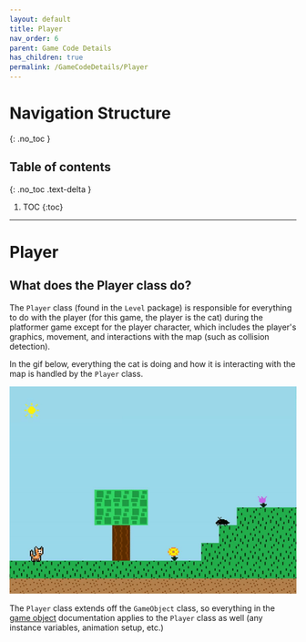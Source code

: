 ```yaml
---
layout: default
title: Player
nav_order: 6
parent: Game Code Details
has_children: true
permalink: /GameCodeDetails/Player
---
```


# Navigation Structure
{: .no_toc }

## Table of contents
{: .no_toc .text-delta }

1. TOC
{:toc}

---

# Player

## What does the Player class do?

The `Player` class (found in the `Level` package) is responsible for everything to do with the player (for this game, the player is the cat) 
during the platformer game except for the player character, which includes the player's graphics, movement, and interactions with the map (such as collision detection).

In the gif below, everything the cat is doing and how it is interacting with the map is handled by the `Player` class.

![game-screen-1.gif](../../assets/images/playing-level.gif)

The `Player` class extends off the `GameObject` class, so everything in the [game object](./game-object.md) documentation applies to the `Player` class as well
(any instance variables, animation setup, etc.)